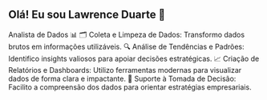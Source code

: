 ## Olá! Eu sou Lawrence Duarte 👋
Analista de Dados 📊
🗂️ Coleta e Limpeza de Dados: Transformo dados brutos em informações utilizáveis.
🔍 Análise de Tendências e Padrões: Identifico insights valiosos para apoiar decisões estratégicas.
📈 Criação de Relatórios e Dashboards: Utilizo ferramentas modernas para visualizar dados de forma clara e impactante.
🧠 Suporte à Tomada de Decisão: Facilito a compreensão dos dados para orientar estratégias empresariais.
<!--
**lawrenceduarte/lawrenceduarte** is a ✨ _special_ ✨ repository because its `README.md` (this file) appears on your GitHub profile.

Here are some ideas to get you started:
Lawrence Duarte é apaixonado por dados. 

